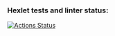 ### Hexlet tests and linter status:
[![Actions Status](https://github.com/Mihunchik1/fullstack-javascript-project-11/actions/workflows/hexlet-check.yml/badge.svg)](https://github.com/Mihunchik1/fullstack-javascript-project-11/actions)